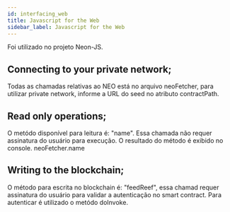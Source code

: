 ```yaml
---
id: interfacing_web
title: Javascript for the Web
sidebar_label: Javascript for the Web
---
```




Foi utilizado no projeto Neon-JS.

## Connecting to your private network;
Todas as chamadas relativas ao NEO está no arquivo neoFetcher, para utilizar private network, informe a URL do seed no atributo contractPath.

## Read only operations;
O metódo disponível para leitura é: "name". Essa chamada não requer assinatura do usuário para execução. O resultado do método é exibido no console. neoFetcher.name

## Writing to the blockchain;
O método para escrita no blockchain é: "feedReef", essa chamad requer assinatura do usuário para validar a autenticação no smart contract. Para autenticar é utilizado o metódo doInvoke.
